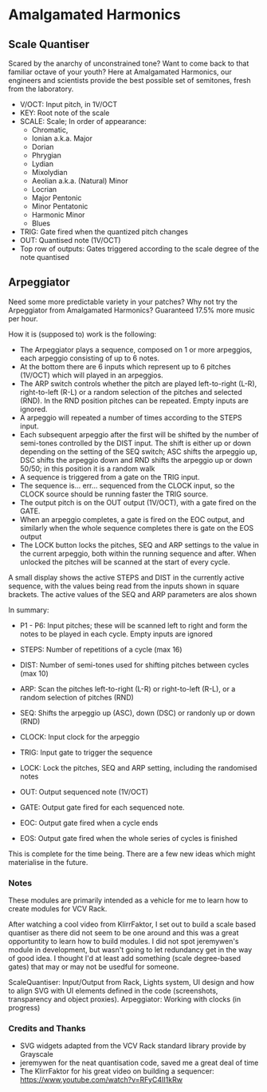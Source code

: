 # Amalgamated Harmonics

## Scale Quantiser

Scared by the anarchy of unconstrained tone? Want to come back to that familiar octave of your youth? Here at Amalgamated Harmonics, our engineers and scientists provide the best possible set of semitones, fresh from the laboratory. 

* V/OCT: Input pitch, in 1V/OCT
* KEY: Root note of the scale
* SCALE: Scale; In order of appearance:
	* Chromatic,
	* Ionian a.k.a. Major
	* Dorian
	* Phrygian
	* Lydian
	* Mixolydian
	* Aeolian a.k.a. (Natural) Minor
	* Locrian 
	* Major Pentonic 
	* Minor Pentatonic
	* Harmonic Minor
	* Blues
* TRIG: Gate fired when the quantized pitch changes
* OUT: Quantised note (1V/OCT)
* Top row of outputs: Gates triggered according to the scale degree of the note quantised

## Arpeggiator

Need some more predictable variety in your patches? Why not try the Arpeggiator from Amalgamated Harmonics? Guaranteed 17.5% more music per hour.

How it is (supposed to) work is the following:

* The Arpeggiator plays a sequence, composed on 1 or more arpeggios, each arpeggio consisting of up to 6 notes.
* At the bottom there are 6 inputs which represent up to 6 pitches (1V/OCT) which will played in an arpeggios. 
* The ARP switch controls whether the pitch are played left-to-right (L-R), right-to-left (R-L) or a random selection of the pitches and selected (RND). In the RND position pitches can be repeated. Empty inputs are ignored.
* A arpeggio will repeated a number of times according to the STEPS input.
* Each subsequent arpeggio after the first will be shifted by the number of semi-tones controlled by the DIST input. The shift is either up or down depending on the setting of the SEQ switch; ASC shifts the arpeggio up, DSC shifts the arpeggio down and RND shifts the arpeggio up or down 50/50; in this position it is a random walk
* A sequence is triggered from a gate on the TRIG input.
* The sequence is... err... sequenced from the CLOCK input, so the CLOCK source should be running faster the TRIG source.
* The output pitch is on the OUT output (1V/OCT), with a gate fired on the GATE. 
* When an arpeggio completes, a gate is fired on the EOC output, and similarly when the whole sequence completes there is gate on the EOS output
* The LOCK button locks the pitches, SEQ and ARP settings to the value in the current arpeggio, both within the running sequence and after. When unlocked the pitches will be scanned at the start of every cycle. 

A small display shows the active STEPS and DIST in the currently active sequence, with the values being read from the inputs shown in square brackets. The active values of the SEQ and ARP parameters are alos shown

In summary:

* P1 - P6: Input pitches; these will be scanned left to right and form the notes to be played in each cycle. Empty inputs are ignored
* STEPS: Number of repetitions of a cycle (max 16)
* DIST: Number of semi-tones used for shifting pitches between cycles (max 10)
* ARP: Scan the pitches left-to-right (L-R) or right-to-left (R-L), or a random selection of pitches  (RND)
* SEQ: Shifts the arpeggio up (ASC), down (DSC) or randonly up or down (RND)
* CLOCK: Input clock for the arpeggio
* TRIG: Input gate to trigger the sequence
* LOCK: Lock the pitches, SEQ and ARP setting, including the randomised notes

* OUT: Output sequenced note (1V/OCT)
* GATE: Output gate fired for each sequenced note. 
* EOC: Output gate fired when a cycle ends
* EOS: Output gate fired when the whole series of cycles is finished

This is complete for the time being. There are a few new ideas which might materialise in the future.

### Notes

These modules are primarily intended as a vehicle for me to learn how to create modules for VCV Rack.   

After watching a cool video from KlirrFaktor, I set out to build a scale based quantiser as there did not seem to be one around and this was a great opportuntity to learn how to build modules. I did not spot jeremywen's module in development, but wasn't going to let redundancy get in the way of good idea. I thought I'd at least add something (scale degree-based gates) that may or may not be usedful for someone.  

ScaleQuantiser: Input/Output from Rack, Lights system, UI design and how to align SVG with UI elements defined in the code (screenshots, transparency and object proxies). 
Arpeggiator: Working with clocks (in progress)

### Credits and Thanks

* SVG widgets adapted from the VCV Rack standard library provide by Grayscale
* jeremywen for the neat quantisation code, saved me a great deal of time
* The KlirrFaktor for his great video on building a sequencer: https://www.youtube.com/watch?v=RFyC4II1kRw   
